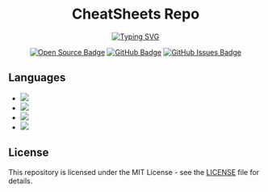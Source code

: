 <h1 align="center">CheatSheets Repo</h1>

<p align="center">
  <a href="https://git.io/typing-svg"><img src="https://readme-typing-svg.herokuapp.com?font=Fira+Code&pause=1000&width=800&lines=This+repository+contains+cheat+sheets+for+programming+languages." alt="Typing SVG"/></a>
</p>

<p align="center">
  <a href="https://github.com/shoaibulhaque/CheatSheets/blob/main/LICENSE.txt"><img src="https://img.shields.io/badge/-Open%20Source-181717?style=for-the-badge&logo=open-source-initiative&logoColor=white" alt="Open Source Badge"/></a>
  <a href="https://github.com/shoaibulhaque/CheatSheets"><img src="https://img.shields.io/badge/-GitHub-181717?style=for-the-badge&logo=github&logoColor=white" alt="GitHub Badge"/></a>
  <a href="https://github.com/shoaibulhaque/CheatSheets/issues"><img src="https://img.shields.io/badge/-GitHub%20Issues-181717?style=for-the-badge&logo=github&logoColor=white" alt="GitHub Issues Badge"/></a>
</p>



## Languages

- [<img src="https://img.shields.io/badge/-Python-3776AB?style=for-the-badge&logo=python&logoColor=white">](https://github.com/shoaibulhaque/CheatSheets/blob/main/cheatsheets/Python-CheatSheet.md)
- [<img src="https://img.shields.io/badge/-C%23-800080?style=for-the-badge&logo=c-sharp&logoColor=white">](https://github.com/shoaibulhaque/CheatSheets/blob/main/cheatsheets/C%23-CheatsSheet.md)
- [<img src="https://img.shields.io/badge/-C++-00599C?style=for-the-badge&logo=c%2B%2B&logoColor=white">](https://github.com/shoaibulhaque/CheatSheets/blob/main/cheatsheets/C%2B%2B-Cheatsheet.md)
- [<img src="https://img.shields.io/badge/-Go-00ADD8?style=for-the-badge&logo=go&logoColor=white">](https://github.com/shoaibulhaque/CheatSheets/blob/main/cheatsheets/Golang_cheatsheet.md)


## License

This repository is licensed under the MIT License - see the [LICENSE](https://github.com/shoaibulhaque/CheatSheets/blob/main/LICENSE.txt) file for details.
